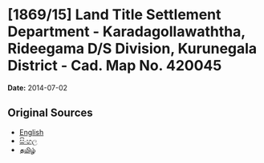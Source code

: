 # [1869/15] Land Title Settlement Department - Karadagollawaththa, Rideegama D/S Division, Kurunegala District - Cad. Map No. 420045

**Date:** 2014-07-02

## Original Sources

- [English](https://documents.gov.lk/view/extra-gazettes/2014/7/1869-15_E.pdf)
- [සිංහල](https://documents.gov.lk/view/extra-gazettes/2014/7/1869-15_S.pdf)
- [தமிழ்](https://documents.gov.lk/view/extra-gazettes/2014/7/1869-15_T.pdf)
